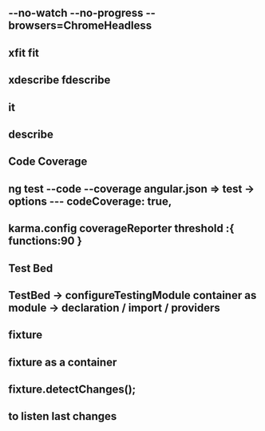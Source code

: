 --no-watch --no-progress --browsers=ChromeHeadless 
-----------------------------------------
xfit 
fit 
-----------------------------------------
xdescribe
fdescribe
-----------------------------------------
it 
-----------------------------------------
describe
-----------------------------------------
Code Coverage
-----------------------------------------
ng test --code --coverage
angular.json =>
test -> options
--- codeCoverage: true,
-----------------------------------------
karma.config 
coverageReporter 
threshold :{
    functions:90
}
-----------------------------------------
Test Bed
--------
TestBed -> configureTestingModule 
container as module -> declaration / import / providers
-----------------------------------------
fixture 
------ 
fixture as a container
----------------------------------------- 
fixture.detectChanges();
------ 
to listen last changes 
-----------------------------------------